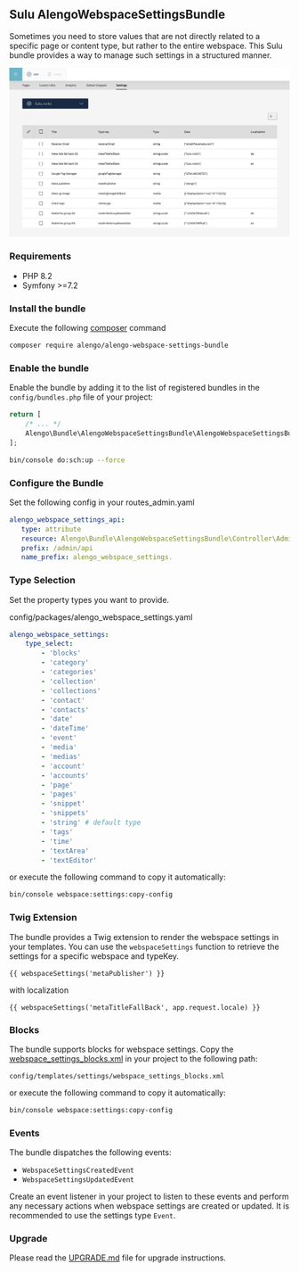 ## Sulu AlengoWebspaceSettingsBundle
Sometimes you need to store values that are not directly related to a specific page or content type, but rather to the entire webspace.
This Sulu bundle provides a way to manage such settings in a structured manner.

![Screenshot of Sulu AlengoWebspaceSettingsBundle](sulu.png)

### Requirements

* PHP 8.2
* Symfony >=7.2

### Install the bundle

Execute the following [composer](https://getcomposer.org/) command

```bash
composer require alengo/alengo-webspace-settings-bundle
```

### Enable the bundle

Enable the bundle by adding it to the list of registered bundles in the `config/bundles.php` file of your project:

 ```php
 return [
     /* ... */
     Alengo\Bundle\AlengoWebspaceSettingsBundle\AlengoWebspaceSettingsBundle::class => ['all' => true],
 ];
 ```

```bash
bin/console do:sch:up --force
```

### Configure the Bundle

Set the following config in your routes_admin.yaml

 ```yaml
alengo_webspace_settings_api:
    type: attribute
    resource: Alengo\Bundle\AlengoWebspaceSettingsBundle\Controller\Admin\WebspaceSettingsController
    prefix: /admin/api
    name_prefix: alengo_webspace_settings.
 ```

### Type Selection

Set the property types you want to provide.

config/packages/alengo_webspace_settings.yaml

```yaml
alengo_webspace_settings:
    type_select:
        - 'blocks'
        - 'category'
        - 'categories'
        - 'collection'
        - 'collections'
        - 'contact'
        - 'contacts'
        - 'date'
        - 'dateTime'
        - 'event'
        - 'media'
        - 'medias'
        - 'account'
        - 'accounts'
        - 'page'
        - 'pages'
        - 'snippet'
        - 'snippets'
        - 'string' # default type
        - 'tags'
        - 'time'
        - 'textArea'
        - 'textEditor'
```
or execute the following command to copy it automatically:
```bash
bin/console webspace:settings:copy-config
```

### Twig Extension
The bundle provides a Twig extension to render the webspace settings in your templates.
You can use the `webspaceSettings` function to retrieve the settings for a specific webspace and typeKey.

```twig
{{ webspaceSettings('metaPublisher') }}
```
with localization

```twig
{{ webspaceSettings('metaTitleFallBack', app.request.locale) }}
```

### Blocks
The bundle supports blocks for webspace settings. Copy the [webspace_settings_blocks.xml](https://github.com/alengodev/alengoWebspaceSettingsBundle/blob/main/Resources/app/config/templates/settings/webspace_settings_blocks.xml) in your project to the following path:
```
config/templates/settings/webspace_settings_blocks.xml
```
or execute the following command to copy it automatically:
```bash
bin/console webspace:settings:copy-config
```

### Events
The bundle dispatches the following events:
- `WebspaceSettingsCreatedEvent`
- `WebspaceSettingsUpdatedEvent`

Create an event listener in your project to listen to these events and perform any necessary actions when webspace settings are created or updated.
It is recommended to use the settings type `Event`.

### Upgrade
Please read the [UPGRADE.md](UPGRADE.md) file for upgrade instructions.